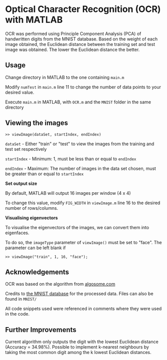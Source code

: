 # Optical Character Recognition (OCR) with MATLAB

OCR was performed using Principle Component Analysis (PCA) of handwritten digits from the MNIST database. Based on the weight of each image obtained, the Euclidean distance between the training set and test image was obtained. The lower the Euclidean distance the better.

## Usage

Change directory in MATLAB to the one containing `main.m`

Modify `numTest` in `main.m` line 11 to change the number of data points to your desired value.

Execute `main.m` in MATLAB, with `OCR.m` and the `MNIST` folder in the same directory

## Viewing the images

`>> viewImage(dataSet, startIndex, endIndex)`

`dataSet` - Either "train" or "test" to view the images from the training and test set respectively
 
`startIndex` - Minimum: 1, must be less than or equal to `endIndex`

`endIndex` - Maximum: The number of images in the data set chosen, must be greater than or equal to `startIndex`

**Set output size**

By default, MATLAB will output 16 images per window (4 x 4)

To change this value, modify `FIG_WIDTH` in `viewImage.m` line 16 to the desired number of rows/columns.

**Visualising eigenvectors**

To visualise the eigenvectors of the images, we can convert them into eigenfaces. 

To do so, the `imageType` parameter of `viewImage()` must be set to "face". The parameter can be left blank if 

`>> viewImage("train", 1, 16, "face");`

## Acknowledgements

OCR was based on the algorithm from [algosome.com](https://www.algosome.com/articles/optical-character-recognition-java.html)

Credits to [the MNIST database](http://yann.lecun.com/exdb/mnist/) for the processed data. Files can also be found in `MNIST/`

All code snippets used were referenced in comments where they were used in the code.

## Further Improvements

Current algorithm only outputs the digit with the lowest Euclidean distance (Accuracy = 34.98%). Possible to implement k-nearest neighbours by taking the most common digit among the k lowest Euclidean distances.
